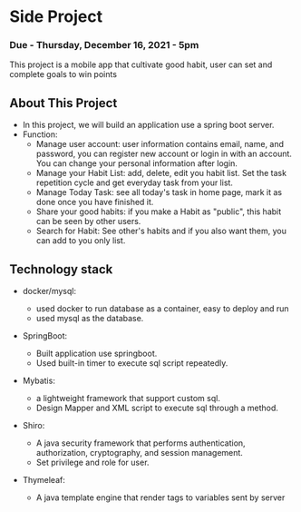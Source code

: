 Side Project
============

### Due - Thursday, December 16, 2021 - 5pm
  
This project is a mobile app that cultivate good habit, user can set
and complete goals to win points

## About This Project

* In this project, we will build an application use a spring boot server.
* Function:  
  - Manage user account: user information contains email, name, and password, you can register new account or login in with an account.
  You can change your personal information after login.  
  - Manage your Habit List: add, delete, edit you habit list. Set the task repetition cycle and get everyday task from your list.  
  - Manage Today Task: see all today's task in home page, mark it as done once you have finished it.  
  - Share your good habits: if you make a Habit as "public", this habit can be seen by other users.  
  - Search for Habit: See other's habits and if you also want them, you can add to you only list.  
  
## Technology stack

* docker/mysql:
  - used docker to run database as a container, easy to deploy and run  
  - used mysql as the database.  
  
* SpringBoot:
  - Built application use springboot.
  - Used built-in timer to execute sql script repeatedly.
  
* Mybatis:
  - a lightweight framework that support custom sql.
  - Design Mapper and XML script to execute sql through a method.  
  
* Shiro:
  - A java security framework that performs authentication, authorization, cryptography, and session management.
  - Set privilege and role for user.
  
* Thymeleaf:
  - A java template engine that render tags to variables sent by server
  
     
     

